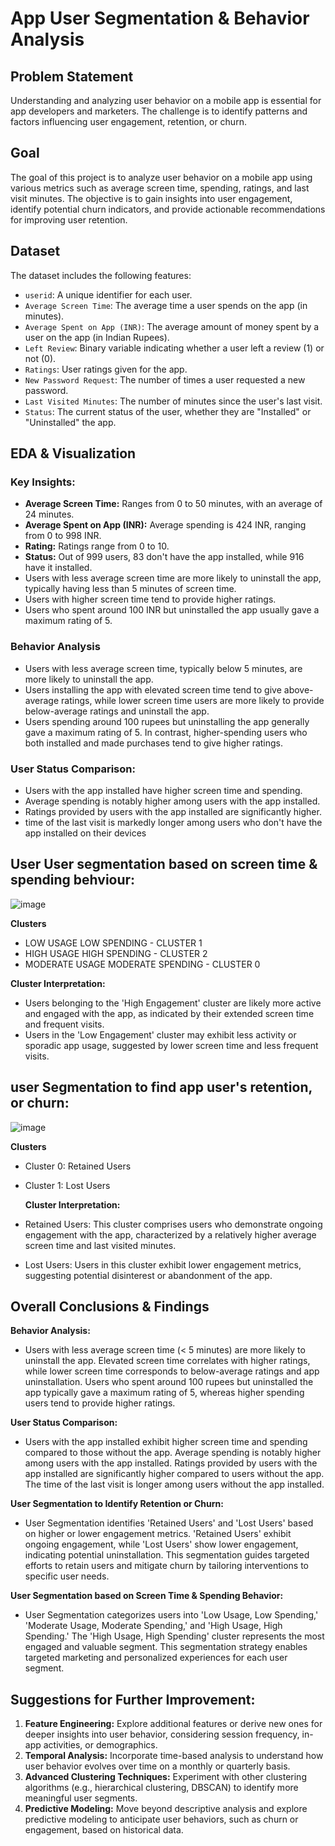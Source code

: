 # App User Segmentation & Behavior Analysis 

## Problem Statement
Understanding and analyzing user behavior on a mobile app is essential for app developers and marketers. The challenge is to identify patterns and factors influencing user engagement, retention, or churn.

## Goal
The goal of this project is to analyze user behavior on a mobile app using various metrics such as average screen time, spending, ratings, and last visit minutes. The objective is to gain insights into user engagement, identify potential churn indicators, and provide actionable recommendations for improving user retention.

## Dataset
The dataset includes the following features:
- `userid`: A unique identifier for each user.
- `Average Screen Time`: The average time a user spends on the app (in minutes).
- `Average Spent on App (INR)`: The average amount of money spent by a user on the app (in Indian Rupees).
- `Left Review`: Binary variable indicating whether a user left a review (1) or not (0).
- `Ratings`: User ratings given for the app.
- `New Password Request`: The number of times a user requested a new password.
- `Last Visited Minutes`: The number of minutes since the user's last visit.
- `Status`: The current status of the user, whether they are "Installed" or "Uninstalled" the app.

## EDA & Visualization
### Key Insights:
- **Average Screen Time:** Ranges from 0 to 50 minutes, with an average of 24 minutes.
- **Average Spent on App (INR):** Average spending is 424 INR, ranging from 0 to 998 INR.
- **Rating:** Ratings range from 0 to 10.
- **Status:** Out of 999 users, 83 don't have the app installed, while 916 have it installed.
- Users with less average screen time are more likely to uninstall the app, typically having less than 5 minutes of screen time.
- Users with higher screen time tend to provide higher ratings.
- Users who spent around 100 INR but uninstalled the app usually gave a maximum rating of 5.

### Behavior Analysis
- Users with less average screen time, typically below 5 minutes, are more likely to uninstall the app.
- Users installing the app with elevated screen time tend to give above-average ratings, while lower screen time users are more likely to provide below-average ratings and uninstall the app.
- Users spending around 100 rupees but uninstalling the app generally gave a maximum rating of 5. In contrast, higher-spending users who both installed and made purchases tend to give higher ratings.

### User Status Comparison:
- Users with the app installed have higher screen time and spending.
- Average spending is notably higher among users with the app installed.
- Ratings provided by users with the app installed are significantly higher.
- time of the last visit is markedly longer among users who don't have the app installed on their devices

## User User segmentation based on screen time & spending behviour:

![image](https://github.com/PariketPasari/App_User_Segmentation_and_Behavior_Analysis/assets/49834871/ee1ccd1f-2b81-496b-b545-4e514e4658ed)

**Clusters**
- LOW USAGE LOW SPENDING - CLUSTER 1
- HIGH USAGE HIGH SPENDING - CLUSTER 2
- MODERATE USAGE MODERATE SPENDING - CLUSTER 0

**Cluster Interpretation:**
- Users belonging to the 'High Engagement' cluster are likely more active and engaged with the app, as indicated by their extended screen time and frequent visits.
- Users in the 'Low Engagement' cluster may exhibit less activity or sporadic app usage, suggested by lower screen time and less frequent visits.

## user Segmentation to find app user's retention, or churn: 

![image](https://github.com/PariketPasari/App_User_Segmentation_and_Behavior_Analysis/assets/49834871/f4b8c479-435a-4891-b92f-2330ceebc1f0)

**Clusters**
- Cluster 0: Retained Users
- Cluster 1: Lost Users
  
  **Cluster Interpretation:**
- Retained Users: This cluster comprises users who demonstrate ongoing engagement with the app, characterized by a relatively higher average screen time and last visited minutes.
- Lost Users: Users in this cluster exhibit lower engagement metrics, suggesting potential disinterest or abandonment of the app.


## Overall Conclusions & Findings
**Behavior Analysis:**
- Users with less average screen time (< 5 minutes) are more likely to uninstall the app. Elevated screen time correlates with higher ratings, while lower screen time corresponds to below-average ratings and app uninstallation. Users who spent around 100 rupees but uninstalled the app typically gave a maximum rating of 5, whereas higher spending users tend to provide higher ratings.

**User Status Comparison:**
- Users with the app installed exhibit higher screen time and spending compared to those without the app. Average spending is notably higher among users with the app installed. Ratings provided by users with the app installed are significantly higher compared to users without the app. The time of the last visit is longer among users without the app installed.

**User Segmentation to Identify Retention or Churn:**
- User Segmentation identifies 'Retained Users' and 'Lost Users' based on higher or lower engagement metrics. 'Retained Users' exhibit ongoing engagement, while 'Lost Users' show lower engagement, indicating potential uninstallation. This segmentation guides targeted efforts to retain users and mitigate churn by tailoring interventions to specific user needs.
  
**User Segmentation based on Screen Time & Spending Behavior:**
- User Segmentation categorizes users into 'Low Usage, Low Spending,' 'Moderate Usage, Moderate Spending,' and 'High Usage, High Spending.' The 'High Usage, High Spending' cluster represents the most engaged and valuable segment. This segmentation strategy enables targeted marketing and personalized experiences for each user segment.

## Suggestions for Further Improvement:
1. **Feature Engineering:**
   Explore additional features or derive new ones for deeper insights into user behavior, considering session frequency, in-app activities, or demographics.
2. **Temporal Analysis:**
   Incorporate time-based analysis to understand how user behavior evolves over time on a monthly or quarterly basis.
3. **Advanced Clustering Techniques:**
   Experiment with other clustering algorithms (e.g., hierarchical clustering, DBSCAN) to identify more meaningful user segments.
4. **Predictive Modeling:**
   Move beyond descriptive analysis and explore predictive modeling to anticipate user behaviors, such as churn or engagement, based on historical data.

